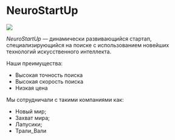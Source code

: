 # NeuroStartUp

![](https://netology-code.github.io/git-homeworks/introduction/assets/logo.png)

*NeuroStartUp*  — динамически развивающийся стартап, специализирующийся на поиске с использованием новейших технологий искусственного интеллекта.

Наши преимущества:

* Высокая точность поиска
* Высокая скорость поиска
* Низкая цена


Мы сотрудничали с такими компаниями как:
<ul>
<li>Новый мир;
<li>Захват мира;
<li>Лапусики;
<li>Трали_Вали
</ul>
